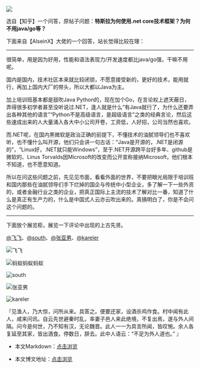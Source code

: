 ![](https://img1.d9tools.com/2021/11/cover_01.jpeg)


选自【知乎】一个问答，原帖子问题：**特斯拉为何使用.net core技术框架？为何不用java/go等？**

下面来自【AlseinX】大佬的一个回答，站长觉得比较在理：

---

很简单，用是因为好用，性能和语法表现力/开发速度都比java/go强，干嘛不用呢。

国内是国内，技术社区本来就比较闭锁，不愿意接受新的，更好的技术，能用就行，再加上国内大厂的带头，所以大都以Java为主。

加上培训班基本都是鼓吹Java Python的，现在加个Go，在言论权上遮天蔽日，弄得很多初学者甚至没听说过.NET，逢人就是什么“有Java就行了，为什么还要弄出各种其他的语言”“Python不是高级语言，是超级语言”之类的经典言论，然后这些速成出来的人大量涌入各大中小公司开卷，工资低，人好招，公司当然也喜欢。

而.NET呢，在国内黑微软是政治正确的前提下，不懂技术的油腻领导们也不喜欢听，也不懂什么叫开源，他们只会讲一句古话：“Java是开源的，.NET是闭源的”，“Linux好，.NET就只能Windows”，至于.NET开源跨平台好多年、github是微软的、Linus Torvalds因Microsoft的改变而公开宣称接纳Microsoft，他们根本不知道，也不愿意知道。

所以在问这些问题之前，先见见市面，看看外面的世界，不要把眼光局限于培训班和国内那些在油腻领导们手下烂掉的国企与传统中小型企业，多了解一下一些外资的，或者金融行业之类的企业，把真正国际上主流的技术了解对比一番，知道了什么是真正有生产力的，什么是中国式人云亦云吹出来的。真搞明白了，你是不会问这个问题的。

---

下面放个展览柜，展览一下评论中出现的上古先贤。

[@飞飞](https://www.zhihu.com/people/7479a0e695e4f11976c1f9b7de3b4cde)、[@south](https://www.zhihu.com/people/b23036b4040f0002d4b72c38ba3cd744)、[@张亚男](https://www.zhihu.com/people/62cc46f815ab431c70fb8a85d2563ed7)、[@kareler](https://www.zhihu.com/people/d4f06e1571c1d4e1db1f15b65d473d02)
 
![飞飞](https://img1.d9tools.com/2021/11/0101.png)

![蚂蚁蚂蚁蚂蚁](https://img1.d9tools.com/2021/11/0101.png)

![south](https://img1.d9tools.com/2021/11/0103.png)

![张亚男](https://img1.d9tools.com/2021/11/0104.png)

![kareler](https://img1.d9tools.com/2021/11/0105.png)

『见渔人，乃大惊，问所从来。具答之。便要还家，设酒杀鸡作食。村中闻有此人，咸来问讯。自云先世避秦时乱，率妻子邑人来此绝境，不复出焉，遂与外人间隔。问今是何世，乃不知有汉，无论魏晋。此人一一为具言所闻，皆叹惋。余人各复延至其家，皆出酒食。停数日，辞去。此中人语云：“不足为外人道也。” 』

- 本文Markdown：[点击浏览](https://github.com/dotnet9/dotnet9.com/blob/develop/doc/blog_contents/uploads/2021/11/2021-11-10_01.md)

- 本文博文地址：[点击浏览](https://dotnet9.com/949)